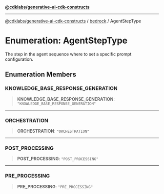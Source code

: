 [**@cdklabs/generative-ai-cdk-constructs**](../../../README.md)

***

[@cdklabs/generative-ai-cdk-constructs](../../../README.md) / [bedrock](../README.md) / AgentStepType

# Enumeration: AgentStepType

The step in the agent sequence where to set a specific prompt configuration.

## Enumeration Members

### KNOWLEDGE\_BASE\_RESPONSE\_GENERATION

> **KNOWLEDGE\_BASE\_RESPONSE\_GENERATION**: `"KNOWLEDGE_BASE_RESPONSE_GENERATION"`

***

### ORCHESTRATION

> **ORCHESTRATION**: `"ORCHESTRATION"`

***

### POST\_PROCESSING

> **POST\_PROCESSING**: `"POST_PROCESSING"`

***

### PRE\_PROCESSING

> **PRE\_PROCESSING**: `"PRE_PROCESSING"`
